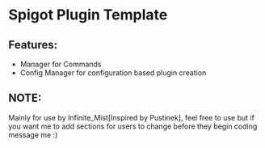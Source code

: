 # **Spigot Plugin Template**

## **Features:**
* Manager for Commands
* Config Manager for configuration based plugin creation

## NOTE:
Mainly for use by Infinite_Mist[Inspired by Pustinek], feel free to use but if you want me to add sections for users to change before they begin coding message me :)
